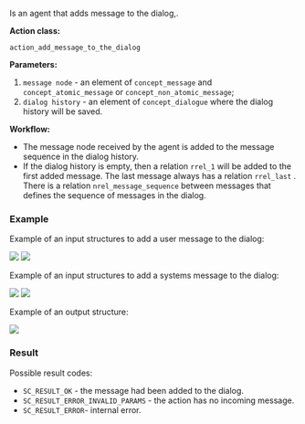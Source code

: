 Is an agent that adds message to the dialog,.

**Action class:**

`action_add_message_to_the_dialog`

**Parameters:**

1. `message node` - an element of `concept_message` and `concept_atomic_message` or `concept_non_atomic_message`;
2. `dialog history` - an element of `concept_dialogue` where the dialog history will be saved.

**Workflow:**

* The message node received by the agent is added to the message sequence in the dialog history. 
* If the dialog history is empty, then a relation `rrel_1` will be added to the first added message. The last message always has a relation `rrel_last` . There is a relation `nrel_message_sequence` between messages that defines the sequence of messages in the dialog. 

### Example

Example of an input structures to add a user message to the dialog:

<img src="../images/addMessageToTheDialogAgentInputUser.png"></img>
<img src="../images/addMessageToTheDialogAgentInputTestDialogUser.png"></img>

Example of an input structures to add a systems message to the dialog:

<img src="../images/addMessageToTheDialogAgentInputNika.png"></img>
<img src="../images/addMessageToTheDialogAgentInputTestDialogNika.png"></img>

Example of an output structure:

<img src="../images/addMessageToTheDialogAgentOutputDialog.png"></img>

### Result

Possible result codes:
 
* `SC_RESULT_OK` - the message had been added to the dialog.
* `SC_RESULT_ERROR_INVALID_PARAMS` - the action has no incoming message.
* `SC_RESULT_ERROR`- internal error.

